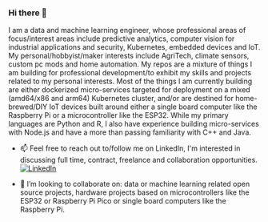 ### Hi there 👋
I am a data and machine learning engineer, whose professional areas of focus/interest areas include predictive analytics, computer vision for industrial applications and security, Kubernetes, embedded devices and IoT. My personal/hobbyist/maker interests include AgriTech, climate sensors, custom pc mods and home automation. My repos are a mixture of things I am building for professional development/to exhibit my skills and projects related to my personal interests. Most of the things I am currently building are either dockerized micro-services targeted for deployment on a mixed (amd64/x86 and arm64) Kubernetes cluster, and/or are destined for home-brewed/DIY IoT devices built around either a single board computer like the Raspberry Pi or a microcontroller like the ESP32. While my primary languages are Python and R, I also have experience building micro-services with Node.js and have a more than passing familiarity with C++ and Java. 



- 📫 Feel free to reach out to/follow me on LinkedIn, I'm interested in discussing full time, contract, freelance and collaboration opportunities. 
<a href="https://www.linkedin.com/in/markhamlee/" target="_blank"><img src="https://img.shields.io/badge/LinkedIn-%230077B5.svg?&style=flat-square&logo=linkedin&logoColor=white" alt="LinkedIn"></a>

- 👯 I’m looking to collaborate on: data or machine learning related open source projects, hardware projects based on microcontrollers like the ESP32 or Raspberry Pi Pico or single board computers like the Raspberry Pi. 

<!--
**MarkhamLee/MarkhamLee** is a ✨ _special_ ✨ repository because its `README.md` (this file) appears on your GitHub profile.

Here are some ideas to get you started:

- 🔭 I’m currently working on ...
- 🌱 I’m currently learning ...
- 👯 I’m looking to collaborate on ...
- 🤔 I’m looking for help with ...
- 💬 Ask me about ...
- 📫 How to reach me: ...
- 😄 Pronouns: ...
- ⚡ Fun fact: ...
-->
